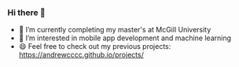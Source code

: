 ### Hi there 👋

- 🔭 I’m currently completing my master's at McGill University
- 🌱 I’m interested in mobile app development and machine learning
- 😄 Feel free to check out my previous projects: https://andrewcccc.github.io/projects/

<!--
**andrewcccc/andrewcccc** is a ✨ _special_ ✨ repository because its `README.md` (this file) appears on your GitHub profile.

Here are some ideas to get you started:

- 🔭 I’m currently completing my master's at McGill
- 🌱 I’m interested in mobile app development and machine learning
- 👯 I’m looking to collaborate on ...
- 🤔 I’m looking for help with ...
- 💬 Ask me about ...
- 📫 How to reach me: ...
- 😄 Pronouns: ...
- ⚡ Fun fact: ...
-->
